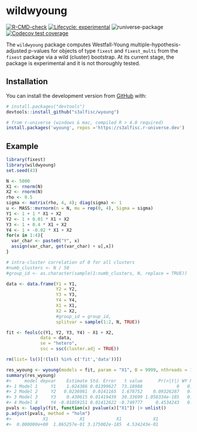 
<!-- README.md is generated from README.Rmd. Please edit that file -->

# wildwyoung

<!-- badges: start -->

[![R-CMD-check](https://github.com/s3alfisc/wildwyoung/actions/workflows/R-CMD-check.yaml/badge.svg)](https://github.com/s3alfisc/wildwyoung/actions/workflows/R-CMD-check.yaml)
[![Lifecycle:
experimental](https://img.shields.io/badge/lifecycle-experimental-orange.svg)](https://lifecycle.r-lib.org/articles/stages.html)
![runiverse-package](https://s3alfisc.r-universe.dev/badges/wildwyoung)
[![Codecov test
coverage](https://codecov.io/gh/s3alfisc/wyoung/branch/main/graph/badge.svg)](https://app.codecov.io/gh/s3alfisc/wyoung?branch=main)
<!-- badges: end -->

The `wildwyoung` package computes Westfall-Young
multiple-hypothesis-adjusted p-values for objects of type `fixest` and
`fixest_multi` from the `fixest` package via a wild (cluster) bootstrap.
At its current stage, the package is experimental and it is not
thoroughly tested.

## Installation

You can install the development version from
[GitHub](https://github.com/) with:

``` r
# install.packages("devtools")
devtools::install_github("s3alfisc/wyoung")

# from r-universe (windows & mac, compiled R > 4.0 required)
install.packages('wyoung', repos ='https://s3alfisc.r-universe.dev')
```

## Example

<!-- As you can see in the example, there seems to be a bug in `wyoung()` for the pairs bootstrap. -->

``` r
library(fixest)
library(wildwyoung)
set.seed(43)

N <- 5000
X1 <- rnorm(N)
X2 <- rnorm(N)
rho <- 0.5
sigma <- matrix(rho, 4, 4); diag(sigma) <- 1
u <- MASS::mvrnorm(n = N, mu = rep(0, 4), Sigma = sigma)
Y1 <- 1 + 1 * X1 + X2 
Y2 <- 1 + 0.01 * X1 + X2
Y3 <- 1 + 0.4 * X1 + X2
Y4 <- 1 + -0.02 * X1 + X2
for(x in 1:4){
  var_char <- paste0("Y", x)
  assign(var_char, get(var_char) + u[,x])
}

# intra-cluster correlation of 0 for all clusters
#numb_clusters <- N / 50
#group_id <- as.character(sample(1:numb_clusters, N, replace = TRUE))

data <- data.frame(Y1 = Y1,
                   Y2 = Y2,
                   Y3 = Y3,
                   Y4 = Y4,
                   X1 = X1,
                   X2 = X2,
                   #group_id = group_id,
                   splitvar = sample(1:2, N, TRUE))

fit <- feols(c(Y1, Y2, Y3, Y4) ~ X1 + X2,
             data = data,
             se = "hetero",
             ssc = ssc(cluster.adj = TRUE))

rm(list= ls()[!(ls() %in% c('fit','data'))])

res_wyoung <- wyoung(models = fit, param = "X1", B = 9999, nthreads = 1)
summary(res_wyoung)
#>     model depvar    Estimate Std. Error   t value      Pr(>|t|) WY Pr(>|t|)
#> 1 Model 1     Y1    1.024386 0.01399627  73.18988             0   0.0000000
#> 2 Model 2     Y2   0.0236981  0.0141165  1.678752    0.09326287   0.1755176
#> 3 Model 3     Y3    0.430615 0.01419439  30.33699 1.058334e-185   0.0000000
#> 4 Model 4     Y4 -0.01059151 0.01412622 -0.749777     0.4534243   0.4493449
pvals <- lapply(fit, function(x) pvalue(x)["X1"]) |> unlist()
p.adjust(pvals, method = "holm")
#>            X1            X1            X1            X1 
#>  0.000000e+00  1.865257e-01 3.175002e-185  4.534243e-01
```
